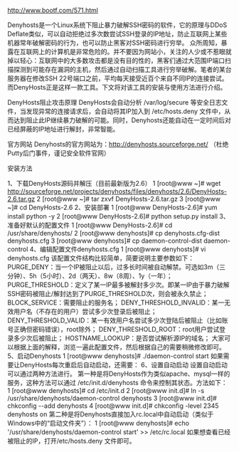 http://www.bootf.com/571.html

Denyhosts是一个Linux系统下阻止暴力破解SSH密码的软件，它的原理与DDoS Deflate类似，可以自动拒绝过多次数尝试SSH登录的IP地址，防止互联网上某些机器常年破解密码的行为，也可以防止黑客对SSH密码进行穷举。
众所周知，暴露在互联网上的计算机是非常危险的。并不要因为网站小，关注的人少或不惹眼就掉以轻心：互联网中的大多数攻击都是没有目的性的，黑客们通过大范围IP端口扫描探测到可能存在漏洞的主机，然后通过自动扫描工具进行穷举破解。笔者的某台服务器在修改SSH 22号端口之前，平均每天接受近百个来自不同IP的连接尝试。而DenyHosts正是这样一款工具。下文将对该工具的安装与使用方法进行介绍。
 
DenyHosts阻止攻击原理
DenyHosts会自动分析 /var/log/secure 等安全日志文件，当发现异常的连接请求后，会自动将其IP加入到 /etc/hosts.deny 文件中，从而达到阻止此IP继续暴力破解的可能。同时，Denyhosts还能自动在一定时间后对已经屏蔽的IP地址进行解封，非常智能。
 
官方网站
Denyhosts的官方网站为：http://denyhosts.sourceforge.net/ （杜绝Putty后门事件，谨记安全软件官网）
 
安装方法
 
1、下载DenyHosts源码并解压（目前最新版为2.6）
1
[root@www ~]# wget http://sourceforge.net/projects/denyhosts/files/denyhosts/2.6/DenyHosts-2.6.tar.gz
2
[root@www ~]# tar zxvf DenyHosts-2.6.tar.gz
3
[root@www ~]# cd DenyHosts-2.6
2、安装部署
1
[root@www DenyHosts-2.6]# yum install python -y
2
[root@www DenyHosts-2.6]# python setup.py install
3、准备好默认的配置文件
1
[root@www DenyHosts-2.6]# cd /usr/share/denyhosts/
2
[root@www denyhosts]# cp denyhosts.cfg-dist denyhosts.cfg
3
[root@www denyhosts]# cp daemon-control-dist daemon-control
4、编辑配置文件denyhosts.cfg
1
[root@www denyhosts]# vi denyhosts.cfg
该配置文件结构比较简单，简要说明主要参数如下：
PURGE_DENY：当一个IP被阻止以后，过多长时间被自动解禁。可选如3m（三分钟）、5h（5小时）、2d（两天）、8w（8周）、1y（一年）；
PURGE_THRESHOLD：定义了某一IP最多被解封多少次。即某一IP由于暴力破解SSH密码被阻止/解封达到了PURGE_THRESHOLD次，则会被永久禁止；
BLOCK_SERVICE：需要阻止的服务名；
DENY_THRESHOLD_INVALID：某一无效用户名（不存在的用户）尝试多少次登录后被阻止；
DENY_THRESHOLD_VALID：某一有效用户名尝试多少次登陆后被阻止（比如账号正确但密码错误），root除外；
DENY_THRESHOLD_ROOT：root用户尝试登录多少次后被阻止；
HOSTNAME_LOOKUP：是否尝试解析源IP的域名；
大家可以根据上面的解释，浏览一遍此配置文件，然后根据自己的需要稍微修改即可。
5、启动Denyhosts
1
[root@www denyhosts]# ./daemon-control start
如果需要让DenyHosts每次重启后自动启动，还需要：
6、设置自动启动
设置自动启动可以通过两种方法进行。
第一种是将DenyHosts作为类似apache、mysql一样的服务，这种方法可以通过 /etc/init.d/denyhosts 命令来控制其状态。方法如下：
1
[root@www denyhosts]# cd /etc/init.d
2
[root@www init.d]# ln -s /usr/share/denyhosts/daemon-control denyhosts
3
[root@www init.d]# chkconfig --add denyhosts
4
[root@www init.d]# chkconfig -level 2345 denyhosts on
第二种是将Denyhosts直接加入rc.local中自动启动（类似于Windows中的“启动文件夹”）：
1
[root@www denyhosts]# echo '/usr/share/denyhosts/daemon-control start' >> /etc/rc.local
如果想查看已经被阻止的IP，打开/etc/hosts.deny 文件即可。
